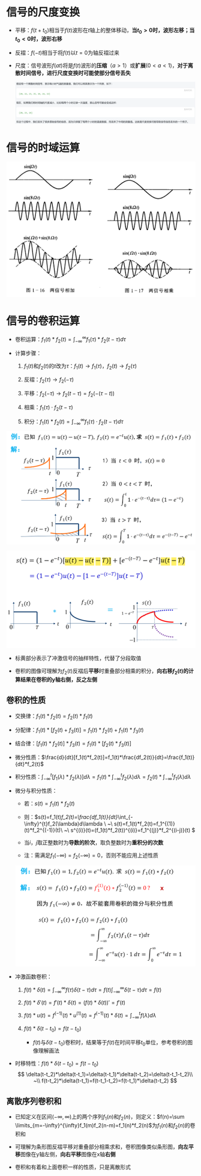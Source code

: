 # 信号的尺度变换
* 平移：$f(t+t_0)$相当于$f(t)$波形在$t$轴上的整体移动，**当$t_0>0$时，波形左移；当$t_0<0$时，波形右移**

* 反褶：$f(-t)$相当于将$f(t)$以$t=0$为轴反褶过来

* 尺度：信号波形$f(at)$将是$f(t)$波形的**压缩**（$a>1$）或**扩展**($0<a<1$)，**对于离散时间信号，进行尺度变换时可能使部分信号丢失**

    ![Alt text](image-142.png)

# 信号的时域运算

![Alt text](image-141.png)    

# 信号的卷积运算
* 卷积运算：$f_1(t)*f_2(t)=\int_{-\infty}^{\infty}f_1(τ)*f_2(t-τ)dτ$

* 计算步骤：
    1. $f_1(t)$和$f_2(t)$的$t$改为$τ$：$f_1(t)\to f_1(τ)，f_2(t)\to f_2(τ)$

    2. 反褶：$f_2(τ)\to f_2(-τ)$

    3. 平移：$f_2(-τ)\to f_2(t-τ)=f_2(-(τ-t))$

    4. 相乘：$f_1(τ)\cdot f_2(t-τ)$

    5. 积分：$f_1(t)*f_2(t)=\int_{-∞}^{∞}f_1(τ)\cdot f_2(t-τ)dτ$

![Alt text](image-292.png)

![Alt text](image-293.png)

* 标黄部分表示了冲激信号的抽样特性，代替了分段取值

* 卷积的图像可理解为$f_2(t)$反褶后**平移**时重叠部分相乘的积分，**向右移$f_2(t)$的计算结果在卷积的y轴右侧，反之左侧**

## 卷积的性质
* 交换律：$f_1(t)*f_2(t)=f_2(t)*f_1(t)$

* 分配律：$f_1(t)*[f_2(t)+f_3(t)]=f_1(t)*f_2(t)+f_1(t)*f_3(t)$

* 结合律：$[f_1(t)*f_2(t)]*f_3(t)=f_1(t)*[f_2(t)*f_3(t)]$

* 微分性质：$\frac{d}{dt}[f_1(t)*f_2(t)]=f_1(t)*\frac{df_2(t)}{dt}=\frac{f_1(t)}{dt}*f_2(t)$

* 积分性质：$\int_{-\infty}^{t}[f_1(\lambda)*f_2(\lambda)]d\lambda=f_1(t)*\int_{-\infty}^{t}f_2(\lambda)d\lambda=f_2(t)*\int_{-\infty}^{t}f_1(\lambda)d\lambda$

* 微分与积分性质：
    * 若：$s(t)=f_1(t)*f_2(t)$
    
    * 则：$s(t)=f_1(t)*f_2(t)=\frac{df_1(t)}{dt}*\int_{-\infty}^{t}f_2(\lambda)d\lambda \\
    ~\\
    s(t)=f_1(t)*f_2(t)=f_1^{(1)}(t)*f_2^{(-1)}(t)\\
    ~\\
    s^{(i)}(t)=(f_1(t)*f_2(t))^{(i)}=f_1^{(j)}*f_2^{(i-j)}(t)
    $ 
    
    * 当$i，j$取正整数时为**导数的阶次**，取负整数时为**重积分的次数**

    * 注：需满足$f_1(-\infty)=f_2(-\infty)=0$，否则不能应用上述性质

    ![Alt text](image-79.png)

* 冲激函数卷积：
    1. $f(t)*\delta (t)=\int_{-\infty}^{\infty}f(\tau)\delta(t-\tau)d\tau=f(t)\int_{-\infty}^{\infty}\delta(t-\tau)d\tau=f(t)$
    
    2. $f(t)*\delta'(t)=f'(t)*\delta(t)=(f(t)*\delta(t))'=f'(t)$

    3. $f(t)*u(t)=f^{(-1)}(t)*u^{(1)}(t)=f^{(-1)}(t)*\delta(t)=\int_{-\infty}^{t}f(\lambda)d\lambda$
    
    4. $f(t)*\delta(t-t_0)=f(t-t_0)$
        * $f(t)$与$\delta(t-t_0)$卷积时，结果等于$f(t)$在时间平移$t_0$单位，参考卷积的图像理解画法

* 时移特性：$f(t)*\delta(t-t_0)=f(t-t_0)$
$$
\delta(t-t_2)*\delta(t-t_1)=\delta(t-t_1)*\delta(t-t_2)=\delta(t-t_1-t_2)\\
~\\
f(t-t_2)*\delta(t-t_1)=f(t-t_1-t_2)=f(t-t_1)*\delta(t-t_2)
$$

## 离散序列卷积和
* 已知定义在区间$(-\infty,\infty)$上的两个序列$f_1(n)$和$f_2(n)$，则定义：$f(n)=\sum \limits_{m=-\infty}^{\infty}f_1(m)f_2(n-m)=f_1(n)*f_2(n)$为$f_1(n)$和$f_2(n)$的卷积和

* 可理解为条形图反褶平移对重叠部分相乘求和，卷积图像类似条形图，**向左平移**图像在y轴左侧，**向右平移**图像在x轴**右侧**

* 卷积和有着和上面卷积一样的性质，只是离散形式
